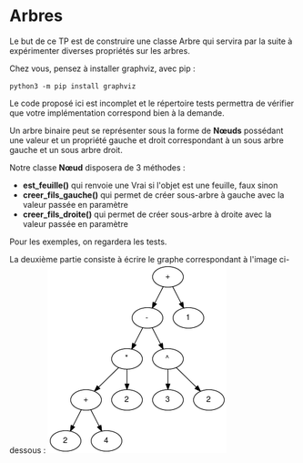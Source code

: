 # Arbres

Le but de ce TP est de construire une classe Arbre qui servira par la suite
à expérimenter diverses propriétés sur les arbres.

Chez vous, pensez à installer graphviz, avec pip :
```shell
python3 -m pip install graphviz
```

Le code proposé ici est incomplet et le répertoire tests permettra de
vérifier que votre implémentation correspond bien à la demande.

Un arbre binaire peut se représenter sous la forme de __Nœuds__ possédant
une valeur et un propriété gauche et droit correspondant à un sous arbre
gauche et un sous arbre droit.

Notre classe __Nœud__ disposera de 3 méthodes :
* **est_feuille()** qui renvoie une Vrai si l'objet est une feuille, faux
sinon
* **creer_fils_gauche()** qui permet de créer sous-arbre à gauche avec la
valeur passée en paramètre
* **creer_fils_droite()** qui permet de créer sous-arbre à droite avec la
valeur passée en paramètre

Pour les exemples, on regardera les tests.

La deuxième partie consiste à écrire le graphe correspondant à l'image
ci-dessous :
![](expr.png)
